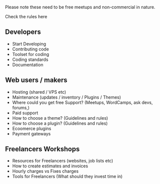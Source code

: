 Please note these need to be free meetups and non-commercial in nature.

Check the rules here

## Developers

- Start Developing
- Contributing code
- Toolset for coding
- Coding standards
- Documentation

## Web users / makers

- Hosting (shared / VPS etc)
- Maintenance (updates / inventory / Plugins / Themes)
- Where could you get free Support? (Meetups, WordCamps, ask devs, forums,)
- Paid support
- How to choose a theme? (Guidelines and rules)
- How to choose a plugin? (Guidelines and rules)
- Ecoomerce plugins
- Payment gateways

## Freelancers Workshops

- Resources for Freelancers (websites, job lists etc)
- How to create estimates and invoices
- Hourly charges vs Fixes charges
- Tools for Freelancers (What should they invest time in)
